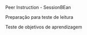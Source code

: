 Peer Instruction - SessionBEan

Preparação para teste de leitura



Teste de objetivos de aprendizagem

